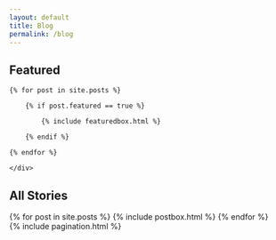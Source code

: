 ```yaml
---
layout: default
title: Blog
permalink: /blog
---
```



<!-- Featured
================================================== -->
<section class="featured-posts">
    <div class="section-title">
        <h2><span>Featured</span></h2>
    </div>
    <div class="row">

    {% for post in site.posts %}

        {% if post.featured == true %}

            {% include featuredbox.html %}

        {% endif %}

    {% endfor %}

    </div>
</section>

<!-- Posts Index
================================================== -->
<section class="recent-posts">
    <div class="section-title">
        <h2><span>All Stories</span></h2>
    </div>
    <div class="row listrecent">
        {% for post in site.posts %}
        {% include postbox.html %}
        {% endfor %}
    </div>
</section>

<!-- Pagination
================================================== -->
<div class="bottompagination">
<div class="pointerup"><i class="fa fa-caret-up"></i></div>
<span class="navigation" role="navigation">
    {% include pagination.html %}
</span>
</div>

